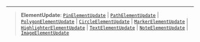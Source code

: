 ***

> **ElementUpdate**: [`PinElementUpdate`](PinElementUpdate.md) | [`PathElementUpdate`](PathElementUpdate.md) | [`PolygonElementUpdate`](PolygonElementUpdate.md) | [`CircleElementUpdate`](CircleElementUpdate.md) | [`MarkerElementUpdate`](MarkerElementUpdate.md) | [`HighlighterElementUpdate`](HighlighterElementUpdate.md) | [`TextElementUpdate`](TextElementUpdate.md) | [`NoteElementUpdate`](NoteElementUpdate.md) | [`ImageElementUpdate`](ImageElementUpdate.md)
